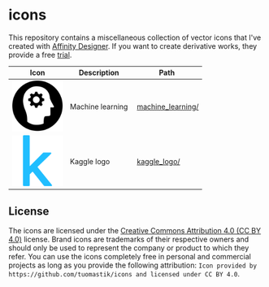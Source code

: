 # icons

This repository contains a miscellaneous collection of vector icons that I've created with [Affinity Designer](https://affinity.serif.com). If you want to create derivative works, they provide a free [trial](https://affinity.serif.com/en-gb/signup/trial/designer/).

Icon | Description | Path
------------ | ------------- | -------------
<img src="/machine_learning/machine_learning_black_512x512.svg" width="100"/> | Machine learning | [machine_learning/](machine_learning/)
<img src="/kaggle_logo/kaggle_logo_blue_512x512.svg" width="100"/> | Kaggle logo | [kaggle_logo/](kaggle_logo/)

<p float="left">
  
  
</p>


## License

The icons are licensed under the [Creative Commons Attribution 4.0 (CC BY 4.0)](https://creativecommons.org/licenses/by/4.0/) license. Brand icons are trademarks of their respective owners and should only be used to represent the company or product to which they refer. You can use the icons completely free in personal and commercial projects as long as you provide the following attribution: `Icon provided by https://github.com/tuomastik/icons and licensed under CC BY 4.0`.

